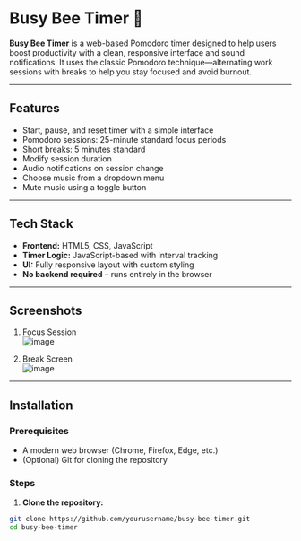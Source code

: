 # Busy Bee Timer 🐝

**Busy Bee Timer** is a web-based Pomodoro timer designed to help users boost productivity with a clean, responsive interface and sound notifications. It uses the classic Pomodoro technique—alternating work sessions with breaks to help you stay focused and avoid burnout.

---

## Features

- Start, pause, and reset timer with a simple interface  
- Pomodoro sessions: 25-minute standard focus periods  
- Short breaks: 5 minutes standard
- Modify session duration
- Audio notifications on session change
- Choose music from a dropdown menu
- Mute music using a toggle button 

---

## Tech Stack

- **Frontend:** HTML5, CSS, JavaScript  
- **Timer Logic:** JavaScript-based with interval tracking  
- **UI:** Fully responsive layout with custom styling  
- **No backend required** – runs entirely in the browser

---

## Screenshots

1. Focus Session  
![image](https://github.com/user-attachments/assets/6a66e1ce-1877-4b7c-9562-4c4942a12c73)

2. Break Screen  
![image](https://github.com/user-attachments/assets/39b67be2-adc8-4585-b6bd-4b7b70913cd1)

---

## Installation

### Prerequisites

- A modern web browser (Chrome, Firefox, Edge, etc.)
- (Optional) Git for cloning the repository

### Steps

1. **Clone the repository:**

```bash
git clone https://github.com/yourusername/busy-bee-timer.git
cd busy-bee-timer
```

